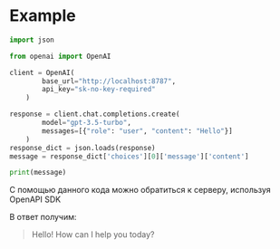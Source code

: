 # Example

```python
import json

from openai import OpenAI

client = OpenAI(
        base_url="http://localhost:8787",
        api_key="sk-no-key-required"
    )

response = client.chat.completions.create(
        model="gpt-3.5-turbo",
        messages=[{"role": "user", "content": "Hello"}]
    )
response_dict = json.loads(response)
message = response_dict['choices'][0]['message']['content']

print(message)
```

С помощью данного кода можно обратиться к серверу, используя OpenAPI SDK

В ответ получим:

> Hello! How can I help you today?
>
